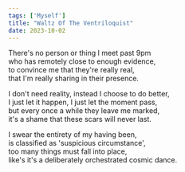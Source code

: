 ```yaml
---
tags: ['Myself']
title: "Waltz Of The Ventriloquist"
date: 2023-10-02
---
```


There's no person or thing I meet past 9pm  
who has remotely close to enough evidence,  
to convince me that they're really real,  
that I'm really sharing in their presence.

I don't need reality, instead I choose to do better,  
I just let it happen, I just let the moment pass,  
but every once a while they leave me marked,  
it's a shame that these scars will never last.

I swear the entirety of my having been,  
is classified as 'suspicious circumstance',  
too many things must fall into place,  
like's it's a deliberately orchestrated cosmic dance.

